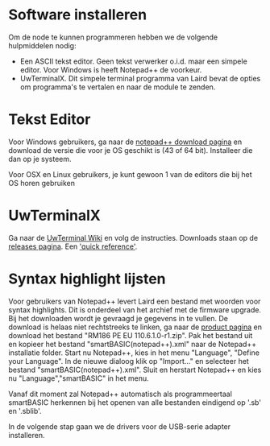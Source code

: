 # Software installeren
Om de node te kunnen programmeren hebben we de volgende hulpmiddelen nodig:
- Een ASCII tekst editor. Geen tekst verwerker o.i.d. maar een simpele editor. Voor Windows is heeft Notepad++ de voorkeur.
- UwTerminalX. Dit simpele terminal programma van Laird bevat de opties om programma's te vertalen en naar de module te zenden.

# Tekst Editor
Voor Windows gebruikers, ga naar de [notepad++ download pagina](https://notepad-plus-plus.org/downloads/v7.8/) en download de versie die voor je OS geschikt is (43 of 64 bit). Installeer die dan op je systeem.

Voor OSX en Linux gebruikers, je kunt gewoon 1 van de editors die bij het OS horen gebruiken

# UwTerminalX
Ga naar de [UwTerminal Wiki](https://github.com/LairdCP/UwTerminalX/wiki/Installing) en volg de instructies.
Downloads staan op de [releases pagina](https://github.com/LairdCP/UwTerminalX/releases).
Een ['quick reference'](https://connectivity-staging.s3.us-east-2.amazonaws.com/s3fs-public/2018-10/UwTerminalX%20Quick%20Reference%20Guide.pdf).

# Syntax highlight lijsten
Voor gebruikers van Notepad++ levert Laird een bestand met woorden voor syntax highlights. Dit is onderdeel van het archief met de firmware upgrade. Bij het downloaden wordt je gevraagd je gegevens in te vullen.
De download is helaas niet rechtstreeks te linken, ga naar de [product pagina](https://www.lairdconnect.com/wireless-modules/lorawan-solutions/sentrius-rm1xx-lora-ble-module) en download het bestand "RM186 PE EU 110.6.1.0-r1.zip". Pak het bestand uit en kopieer het bestand "smartBASIC(notepad++).xml" naar de Notepad++ installatie folder.
Start nu Notepad++, kies in het menu "Language", "Define your Language". In de nieuwe dialoog klik op "Import..." en selecteer het bestand "smartBASIC(notepad++).xml".
Sluit en herstart Notepad++ en kies nu "Language","smartBASIC" in het menu.

Vanaf dit moment zal Notepad++ automatisch als programmeertaal smartBASIC herkennen bij het openen van alle bestanden eindigend op '.sb' en '.sblib'.

In de volgende stap gaan we de drivers voor de USB-serie adapter installeren.
